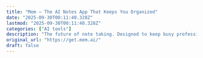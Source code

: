 ```yaml
---
title: "Mem – The AI Notes App That Keeps You Organized"
date: "2025-09-30T00:11:40.328Z"
lastmod: "2025-09-30T00:11:40.328Z"
categories: ["AI tools"]
description: "The future of note taking. Designed to keep busy professionals organized with AI. Offline mode, iOS app, markdown editing, and GPT-4 built-in. Start building your second brain. "
original_url: "https://get.mem.ai/"
draft: false
---
```

